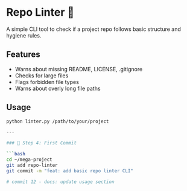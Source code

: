 # Repo Linter 🧹

A simple CLI tool to check if a project repo follows basic structure and hygiene rules.

## Features
- Warns about missing README, LICENSE, .gitignore
- Checks for large files
- Flags forbidden file types
- Warns about overly long file paths

## Usage

```bash
python linter.py /path/to/your/project

---

### 🚀 Step 4: First Commit

```bash
cd ~/mega-project
git add repo-linter
git commit -m "feat: add basic repo linter CLI"

# commit 12 - docs: update usage section

